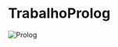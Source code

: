 # TrabalhoProlog

![Prolog](https://github.com/GabrielFurlanx/RepubliON/assets/105085075/17e9f6b8-5e56-4f9a-a190-9ebe418d31b7)
